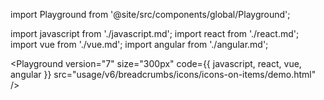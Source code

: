 import Playground from '@site/src/components/global/Playground';

import javascript from './javascript.md';
import react from './react.md';
import vue from './vue.md';
import angular from './angular.md';

<Playground
  version="7"
  size="300px"
  code={{ javascript, react, vue, angular }}
  src="usage/v6/breadcrumbs/icons/icons-on-items/demo.html"
/>
